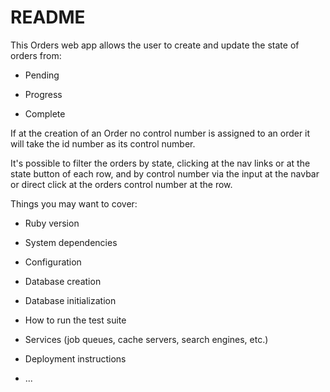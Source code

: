 # README

This Orders web app allows the user to create and update the state of orders from:

- Pending

- Progress

- Complete

If at the creation of an Order no control number is assigned to an order it will take the id number as its control number.

It's possible to filter the orders by state, clicking at the nav links or at the state button of each row, and by control number via the input at the navbar or direct click at the orders control number at the row.

Things you may want to cover:

* Ruby version

* System dependencies

* Configuration

* Database creation

* Database initialization

* How to run the test suite

* Services (job queues, cache servers, search engines, etc.)

* Deployment instructions

* ...
